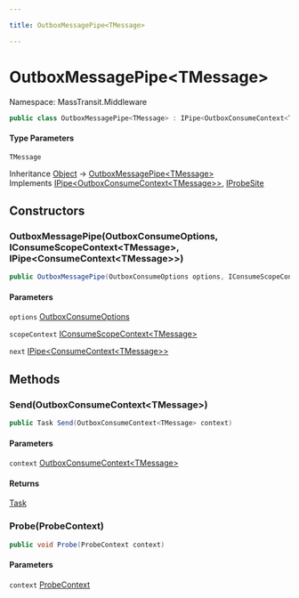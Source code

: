 ```yaml
---

title: OutboxMessagePipe<TMessage>

---
```


# OutboxMessagePipe\<TMessage\>

Namespace: MassTransit.Middleware

```csharp
public class OutboxMessagePipe<TMessage> : IPipe<OutboxConsumeContext<TMessage>>, IProbeSite
```

#### Type Parameters

`TMessage`<br/>

Inheritance [Object](https://learn.microsoft.com/en-us/dotnet/api/system.object) → [OutboxMessagePipe\<TMessage\>](../masstransit-middleware/outboxmessagepipe-1)<br/>
Implements [IPipe\<OutboxConsumeContext\<TMessage\>\>](../../masstransit-abstractions/masstransit/ipipe-1), [IProbeSite](../../masstransit-abstractions/masstransit/iprobesite)

## Constructors

### **OutboxMessagePipe(OutboxConsumeOptions, IConsumeScopeContext\<TMessage\>, IPipe\<ConsumeContext\<TMessage\>\>)**

```csharp
public OutboxMessagePipe(OutboxConsumeOptions options, IConsumeScopeContext<TMessage> scopeContext, IPipe<ConsumeContext<TMessage>> next)
```

#### Parameters

`options` [OutboxConsumeOptions](../masstransit-middleware/outboxconsumeoptions)<br/>

`scopeContext` [IConsumeScopeContext\<TMessage\>](../masstransit-dependencyinjection/iconsumescopecontext-1)<br/>

`next` [IPipe\<ConsumeContext\<TMessage\>\>](../../masstransit-abstractions/masstransit/ipipe-1)<br/>

## Methods

### **Send(OutboxConsumeContext\<TMessage\>)**

```csharp
public Task Send(OutboxConsumeContext<TMessage> context)
```

#### Parameters

`context` [OutboxConsumeContext\<TMessage\>](../masstransit-middleware/outboxconsumecontext-1)<br/>

#### Returns

[Task](https://learn.microsoft.com/en-us/dotnet/api/system.threading.tasks.task)<br/>

### **Probe(ProbeContext)**

```csharp
public void Probe(ProbeContext context)
```

#### Parameters

`context` [ProbeContext](../../masstransit-abstractions/masstransit/probecontext)<br/>
